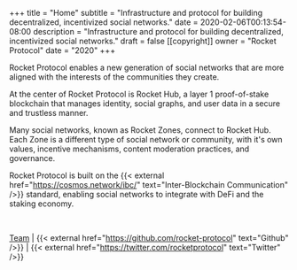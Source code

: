 +++
title = "Home"
subtitle = "Infrastructure and protocol for building decentralized, incentivized social networks."
date = 2020-02-06T00:13:54-08:00
description = "Infrastructure and protocol for building decentralized, incentivized social networks."
draft = false
[[copyright]]
  owner = "Rocket Protocol"
  date = "2020"
+++

Rocket Protocol enables a new generation of social networks that are more aligned with the interests of the communities they create.

At the center of Rocket Protocol is Rocket Hub, a layer 1 proof-of-stake blockchain that manages identity, social graphs, and user data in a secure and trustless manner.

Many social networks, known as Rocket Zones, connect to Rocket Hub. Each Zone is a different type of social network or community, with it's own values, incentive mechanisms, content moderation practices, and governance.

Rocket Protocol is built on the {{< external href="https://cosmos.network/ibc/" text="Inter-Blockchain Communication" />}} standard, enabling social networks to integrate with DeFi and the staking economy.

<br />

[Team](/team) | {{< external href="https://github.com/rocket-protocol" text="Github" />}} | {{< external href="https://twitter.com/rocketprotocol" text="Twitter" />}}
